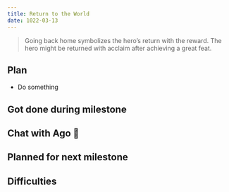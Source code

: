 ```yaml
---
title: Return to the World
date: 1022-03-13
---
```

> Going back home symbolizes the hero’s return with the reward. The hero might be returned with acclaim after achieving a great feat.


## Plan
- Do something

## Got done during milestone


## Chat with Ago 🐢


## Planned for next milestone


## Difficulties
